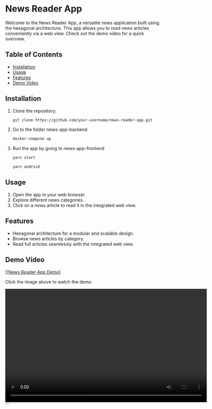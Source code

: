 # News Reader App

Welcome to the News Reader App, a versatile news application built using the hexagonal architecture. This app allows you to read news articles conveniently via a web view. Check out the demo video for a quick overview.

## Table of Contents

- [Installation](#installation)
- [Usage](#usage)
- [Features](#features)
- [Demo Video](#demo-video)

## Installation

1. Clone the repository:

   ```bash
   git clone https://github.com/your-username/news-reader-app.git
   ```

2. Go to the folder news-app-backend

   ```bash
   docker-compose up
   ```
3. Run the app by going to news-app-frontend
     ```bash
   yarn start
   ```
     
   ```bash
   yarn android
   ```
## Usage

1. Open the app in your web browser.
2. Explore different news categories.
3. Click on a news article to read it in the integrated web view.

## Features

- Hexagonal architecture for a modular and scalable design.
- Browse news articles by category.
- Read full articles seamlessly with the integrated web view.

## Demo Video

[![News Reader App Demo]](https://drive.google.com/file/d/1A7yPzsXj8lL-hKVtvGypvV6jjUB574EV/view?usp=sharing)

Click the image above to watch the demo.

<video width="640" height="360" controls>
  <source src="https://drive.google.com/uc?export=download&id=1A7yPzsXj8lL-hKVtvGypvV6jjUB574EV" type="video/mp4">
  Your browser does not support the video tag.
</video>
```
